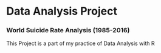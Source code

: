 # Data Analysis Project
### World Suicide Rate Analysis (1985-2016)

This Project is a part of my practice of Data Analysis with R